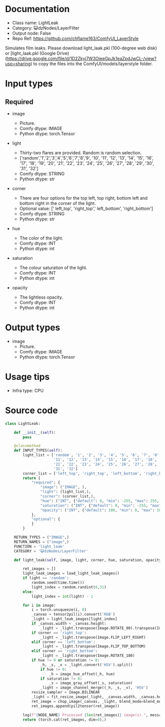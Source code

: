 # Documentation
- Class name: LightLeak
- Category: 😺dzNodes/LayerFilter
- Output node: False
- Repo Ref: https://github.com/chflame163/ComfyUI_LayerStyle

Simulates film leaks. Please download light_laak.pkl (100-degree web disk) or [light_laak.pkl (Google Drive) (https://drive.google.com/file/d/1D2Zkyj7W3OieeGpJk1eaZpdJwCL-/view?usp=sharing) to copy the files into the ComfyUI/models/layerstyle folder.

# Input types

## Required

- image
    - Picture.
    - Comfy dtype: IMAGE
    - Python dtype: torch.Tensor

- light
    - Thirty-two flares are provided. Random is random selection.
    - ['random','1','2','3','4','5','6','7','8','9', '10', '11', '12', '13', '14',
             '15', '16', '17', '18', '19', '20', '21', '22', '23', '24', '25', '26', '27', '28', '29', '30', '31', '32']
    - Comfy dtype: STRING
    - Python dtype: str

- corner
    - There are four options for the top left, top right, bottom left and bottom right in the corner of the light.
    - Optional value: [' left_top', 'right_top',' left_bottom', 'right_bottom']
    - Comfy dtype: STRING
    - Python dtype: str

- hue
    - The color of the light.
    - Comfy dtype: INT
    - Python dtype: int

- saturation
    - The colour saturation of the light.
    - Comfy dtype: INT
    - Python dtype: int

- opacity
    - The lightless opacity.
    - Comfy dtype: INT
    - Python dtype: int

# Output types

- image
    - Picture.
    - Comfy dtype: IMAGE
    - Python dtype: torch.Tensor

# Usage tips
- Infra type: CPU

# Source code
```python
class LightLeak:

    def __init__(self):
        pass

    @classmethod
    def INPUT_TYPES(self):
        light_list = ['random', '1', '2', '3', '4', '5', '6', '7', '8', '9', '10',
                      '11', '12', '13', '14', '15', '16', '17', '18', '19', '20',
                      '21', '22', '23', '24', '25', '26', '27', '28', '29', '30',
                      '31', '32']
        corner_list = ['left_top', 'right_top', 'left_bottom', 'right_bottom']
        return {
            "required": {
                "image": ("IMAGE", ),
                "light": (light_list,),
                "corner": (corner_list,),
                "hue": ("INT", {"default": 0, "min": -255, "max": 255, "step": 1}),
                "saturation": ("INT", {"default": 0, "min": -255, "max": 255, "step": 1}),
                "opacity": ("INT", {"default": 100, "min": 0, "max": 100, "step": 1})
            },
            "optional": {
            }
        }

    RETURN_TYPES = ("IMAGE",)
    RETURN_NAMES = ("image",)
    FUNCTION = 'light_leak'
    CATEGORY = '😺dzNodes/LayerFilter'

    def light_leak(self, image, light, corner, hue, saturation, opacity):

        ret_images = []
        light_leak_images = load_light_leak_images()
        if light == 'random':
            random.seed(time.time())
            light_index = random.randint(0,31)
        else:
            light_index = int(light) - 1

        for i in image:
            i = torch.unsqueeze(i, 0)
            _canvas = tensor2pil(i).convert('RGB')
            _light = light_leak_images[light_index]
            if _canvas.width < _canvas.height:
                _light = _light.transpose(Image.ROTATE_90).transpose(Image.FLIP_TOP_BOTTOM)
            if corner == 'right_top':
                _light = _light.transpose(Image.FLIP_LEFT_RIGHT)
            elif corner == 'left_bottom':
                _light = _light.transpose(Image.FLIP_TOP_BOTTOM)
            elif corner == 'right_bottom':
                _light = _light.transpose(Image.ROTATE_180)
            if hue != 0 or saturation != 0:
                _h, _s, _v = _light.convert('HSV').split()
                if hue != 0:
                    _h = image_hue_offset(_h, hue)
                if saturation != 0:
                    _s = image_gray_offset(_s, saturation)
                _light = image_channel_merge((_h, _s, _v), 'HSV')
            resize_sampler = Image.BILINEAR
            _light = fit_resize_image(_light, _canvas.width, _canvas.height, fit='crop', resize_sampler=resize_sampler)
            ret_image = chop_image(_canvas, _light, blend_mode=blend_mode, opacity=opacity)
            ret_images.append(pil2tensor(ret_image))

        log(f"{NODE_NAME} Processed {len(ret_images)} image(s).", message_type='finish')
        return (torch.cat(ret_images, dim=0),)
```